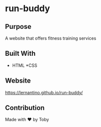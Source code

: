 # run-buddy

## Purpose 
A website that offers fitness training services 

## Built With 
* HTML 
*CSS 

## Website 
https://lernantino.github.io/run-buddy/

## Contribution
Made with ❤️ by Toby 
